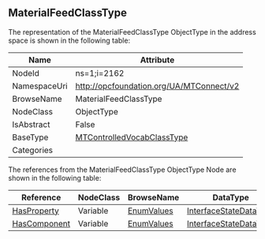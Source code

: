 <!-- objecttype -->
## MaterialFeedClassType
  
<!-- end of text -->
The representation of the MaterialFeedClassType ObjectType in the address space is shown in the following table:  

|Name|Attribute|
|---|---|
|NodeId|ns=1;i=2162|
|NamespaceUri|http://opcfoundation.org/UA/MTConnect/v2|
|BrowseName|MaterialFeedClassType|
|NodeClass|ObjectType|
|IsAbstract|False|
|BaseType|[MTControlledVocabClassType](../../ObjectTypes/MTControlledVocabClassType/readme.md)|
|Categories||

The references from the MaterialFeedClassType ObjectType Node are shown in the following table:  

|Reference|NodeClass|BrowseName|DataType|TypeDefinition|ModellingRule|
|---|---|---|---|---|---|
|[HasProperty](../../../Core/Part3/ReferenceTypes/HasProperty/readme.md)|Variable|[EnumValues](#EnumValues)|[InterfaceStateDataType](../../DataTypes/InterfaceStateDataType/readme.md)|[InterfaceStateDataType](../../DataTypes/InterfaceStateDataType/readme.md)|[Mandatory](../../../Core/Objects/Mandatory/readme.md)|
|[HasComponent](../../../Core/Part3/ReferenceTypes/HasComponent/readme.md)|Variable|[EnumValues](#EnumValues)|[InterfaceStateDataType](../../DataTypes/InterfaceStateDataType/readme.md)|[InterfaceStateDataType](../../DataTypes/InterfaceStateDataType/readme.md)|[Mandatory](../../../Core/Objects/Mandatory/readme.md)|


